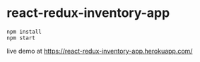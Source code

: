 # react-redux-inventory-app

```
npm install
npm start
```

live demo at
https://react-redux-inventory-app.herokuapp.com/
